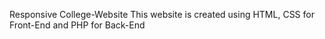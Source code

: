Responsive College-Website
This website is created using HTML, CSS for Front-End and PHP for Back-End
